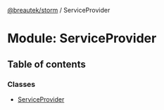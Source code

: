 [@breautek/storm](../README.md) / ServiceProvider

# Module: ServiceProvider

## Table of contents

### Classes

- [ServiceProvider](../classes/serviceprovider.serviceprovider-1.md)

